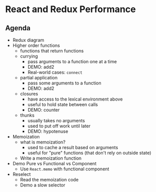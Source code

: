# React and Redux Performance

## Agenda

* Redux diagram
* Higher order functions
  * functions that return functions
  * currying
    * pass arguments to a function one at a time
    * DEMO: add2
    * Real-world cases: `connect`
  * partial application
    * pass some arguments to a function
    * DEMO: add2
  * closures
    * have access to the lexical environment above
    * useful to hold state between calls
    * DEMO: counter
  * thunks
    * usually takes no arguments
    * used to put off work until later
    * DEMO: hypotenuse
* Memoization
  * what is memoization?
    * used to cache a result based on arguments
    * useful for "pure" functions (that don't rely on outside state)
  * Write a memoization function
* Demo Pure vs Functional vs Component
  * Use `React.memo` with functional component
* Reselect
  * Read the memoization code
  * Demo a slow selector
